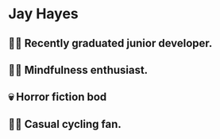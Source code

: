 **<h1>Jay Hayes</h1>**

<h2>👨‍💻 Recently graduated junior developer.</h2>
<h2>🧘‍♂️ Mindfulness enthusiast.</h2>
<h2>💀 Horror fiction bod</h2>
<h2>🚴‍♂️ Casual cycling fan.</h2>
